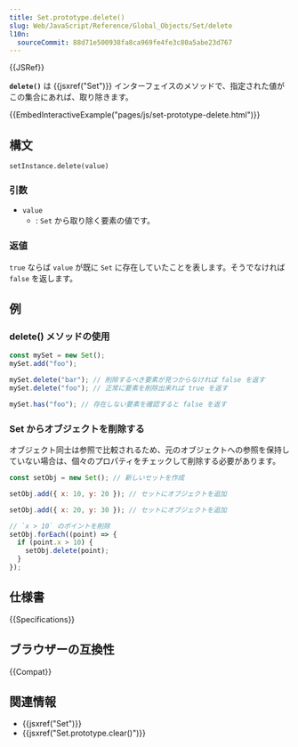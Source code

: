 ```yaml
---
title: Set.prototype.delete()
slug: Web/JavaScript/Reference/Global_Objects/Set/delete
l10n:
  sourceCommit: 88d71e500938fa8ca969fe4fe3c80a5abe23d767
---
```


{{JSRef}}

**`delete()`** は {{jsxref("Set")}} インターフェイスのメソッドで、指定された値がこの集合にあれば、取り除きます。

{{EmbedInteractiveExample("pages/js/set-prototype-delete.html")}}

## 構文

```js-nolint
setInstance.delete(value)
```

### 引数

- `value`
  - : `Set` から取り除く要素の値です。

### 返値

`true` ならば `value` が既に `Set` に存在していたことを表します。そうでなければ `false` を返します。

## 例

### delete() メソッドの使用

```js
const mySet = new Set();
mySet.add("foo");

mySet.delete("bar"); // 削除するべき要素が見つからなければ false を返す
mySet.delete("foo"); // 正常に要素を削除出来れば true を返す

mySet.has("foo"); // 存在しない要素を確認すると false を返す
```

### Set からオブジェクトを削除する

オブジェクト同士は参照で比較されるため、元のオブジェクトへの参照を保持していない場合は、個々のプロパティをチェックして削除する必要があります。

```js
const setObj = new Set(); // 新しいセットを作成

setObj.add({ x: 10, y: 20 }); // セットにオブジェクトを追加

setObj.add({ x: 20, y: 30 }); // セットにオブジェクトを追加

// `x > 10` のポイントを削除
setObj.forEach((point) => {
  if (point.x > 10) {
    setObj.delete(point);
  }
});
```

## 仕様書

{{Specifications}}

## ブラウザーの互換性

{{Compat}}

## 関連情報

- {{jsxref("Set")}}
- {{jsxref("Set.prototype.clear()")}}
